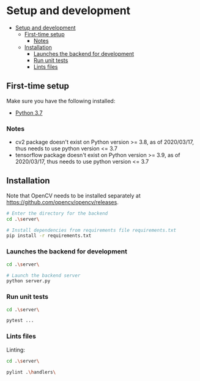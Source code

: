 # Setup and development

- [Setup and development](#setup-and-development)
  - [First-time setup](#first-time-setup)
    - [Notes](#notes)
  - [Installation](#installation)
    - [Launches the backend for development](#launches-the-backend-for-development)
    - [Run unit tests](#run-unit-tests)
    - [Lints files](#lints-files)

## First-time setup

Make sure you have the following installed:

- [Python 3.7](https://www.python.org/downloads/)

### Notes

- cv2 package doesn't exist on Python version >= 3.8, as of 2020/03/17, thus needs to use python version <= 3.7
- tensorflow package doesn't exist on Python version >= 3.9, as of 2020/03/17, thus needs to use python version <= 3.7

## Installation

Note that OpenCV needs to be installed separately at https://github.com/opencv/opencv/releases.

```bash
# Enter the directory for the backend
cd .\server\

# Install dependencies from requirements file requirements.txt
pip install -r requirements.txt
```

### Launches the backend for development

```bash
cd .\server\

# Launch the backend server
python server.py
```

### Run unit tests

```bash
cd .\server\

pytest ...
```

### Lints files

Linting:

```bash
cd .\server\

pylint .\handlers\
```
